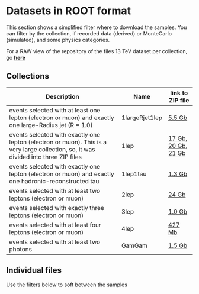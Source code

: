 # Datasets in ROOT format

This section shows a simplified filter where to download the samples. You can filter by the collection, if recorded data (derived) or MonteCarlo (simulated), and some physics categories.

For a RAW view of the repository of the files 13 TeV dataset per collection, go [**here**](https://atlas-opendata.web.cern.ch/atlas-opendata/samples/2020/)

## Collections
| Description | Name  | link to ZIP file |
|-------------|---------|------------------|
| events selected with at least one lepton (electron or muon) and exactly one large-Radius jet (R = 1.0) | 1largeRjet1lep | [5.5 Gb](https://atlas-opendata.web.cern.ch/atlas-opendata/samples/2020/1largeRjet1lep.zip)        |
| events selected with exactly one lepton (electron or muon). This is a very large collection, so, it was divided into three ZIP files| 1lep | [17 Gb](https://atlas-opendata.web.cern.ch/atlas-opendata/samples/2020/Data-1lep.zip), [20 Gb](https://atlas-opendata.web.cern.ch/atlas-opendata/samples/2020/MC-1-1lep.zip), [21 Gb](https://atlas-opendata.web.cern.ch/atlas-opendata/samples/2020/MC-2-1lep.zip) |
| events selected with exactly one lepton (electron or muon) and exactly one hadronic-reconstructed tau | 1lep1tau | [1.3 Gb](https://atlas-opendata.web.cern.ch/atlas-opendata/samples/2020/1lep1tau.zip)   |
| events selected with at least two leptons (electron or muon) | 2lep | [24 Gb](https://atlas-opendata.web.cern.ch/atlas-opendata/samples/2020/2lep.zip)   |
| events selected with exactly three leptons (electron or muon) | 3lep | [1.0 Gb](https://atlas-opendata.web.cern.ch/atlas-opendata/samples/2020/3lep.zip)   |
| events selected with at least four leptons (electron or muon) | 4lep | [427 Mb](https://atlas-opendata.web.cern.ch/atlas-opendata/samples/2020/4lep.zip)   |
| events selected with at least two photons | GamGam | [1.5 Gb](https://atlas-opendata.web.cern.ch/atlas-opendata/samples/2020/GamGam.zip)   |

## Individual files
Use the filters below to soft between the samples
<!-- Place this tag where you want the Awesome Table Widget to render -->
<div data-type="AwesomeTableView" data-viewID="-M-ZvgOl0a4qQupQYOrX"></div>

<!-- Place this within the <head> tag or just before the end of your <body> tag. -->
<script src="https://awesome-table.com/AwesomeTableInclude.js"></script>
